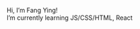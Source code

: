 Hi, I’m Fang Ying! <br>
I’m currently learning JS/CSS/HTML, React


<!---
fangyinglim/fangyinglim is a ✨ special ✨ repository because its `README.md` (this file) appears on your GitHub profile.
You can click the Preview link to take a look at your changes.
--->
